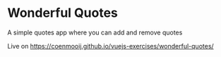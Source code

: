# Wonderful Quotes
A simple quotes app where you can add and remove quotes

Live on https://coenmooij.github.io/vuejs-exercises/wonderful-quotes/
